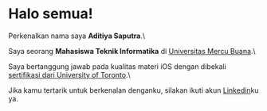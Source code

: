 # Halo semua! 

Perkenalkan nama saya **Aditiya Saputra**.\

Saya seorang **Mahasiswa Teknik Informatika** di [Universitas Mercu Buana](https://www.mercubuana.ac.id/id).\

Saya bertanggung jawab pada kualitas materi iOS dengan dibekali [sertifikasi dari University of Toronto](https://www.coursera.org/account/accomplishments/specialization/CLKJD8XBXJ3M).\

Jika kamu tertarik untuk berkenalan denganku, silakan ikuti akun [Linkedin](https://www.linkedin.com/in/aditiyasaputra/)ku ya.

